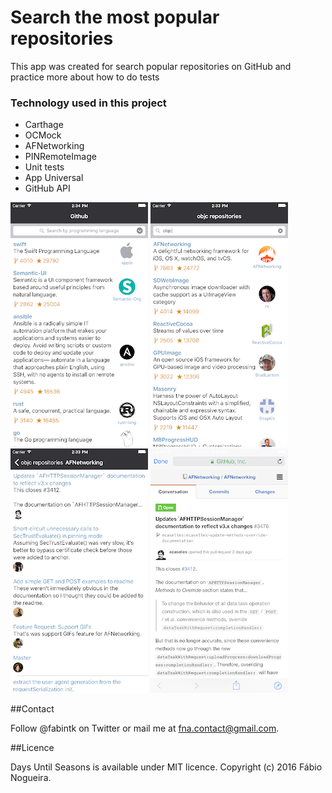 # Search the most popular repositories

This app was created for search popular repositories on GitHub and practice more about how to do tests

### Technology used in this project

* Carthage
* OCMock
* AFNetworking
* PINRemoteImage
* Unit tests
* App Universal
* GitHub API


![](readme/1.png)
![](readme/2.png)
![](readme/3.png)
![](readme/4.png)


##Contact

Follow @fabintk on Twitter or mail me at fna.contact@gmail.com.

##Licence

Days Until Seasons is available under MIT licence.
Copyright (c) 2016 Fábio Nogueira.
